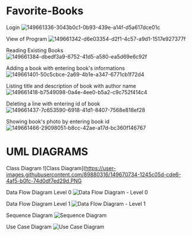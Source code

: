 # Favorite-Books
Login
![149661336-3043b0c1-0b93-439e-a14f-d5a617dce01c](https://user-images.githubusercontent.com/89880316/149670600-e0ec53ca-d69b-4c0d-9698-03de97f65822.png)

View of Program
![149661342-d6e03354-d2f1-4c57-a9d1-1517e927377f](https://user-images.githubusercontent.com/89880316/149670638-722b8015-026a-4d5c-b047-83161ab24ac6.png)

Reading Existing Books
![149661384-dbedf3a9-6752-41d5-a580-ea5d69e6c92f](https://user-images.githubusercontent.com/89880316/149670657-4c94010d-f099-4d90-a0fa-79908c8d2650.png)

Adding a book with entering book's informations
![149661401-50c5cbce-2a69-4b1e-a347-6771cb1f72d4](https://user-images.githubusercontent.com/89880316/149670665-4fb4e7ca-efc8-47a3-927e-d0494b19f667.png)

Listing title and description of book with author name
![149661418-b7549098-0a4e-4ee0-b5a2-c9c752f414c4](https://user-images.githubusercontent.com/89880316/149670681-68a1951c-3817-4c9a-bab8-02393b55857b.png)

Deleting a line with entering id of book
![149661437-7c653590-6918-41d1-8407-7568e818ef28](https://user-images.githubusercontent.com/89880316/149670690-0ee0f14f-006d-4bf6-b0c6-d83f9ce1cfb2.png)

Showing book's photo by entering book id
![149661466-29098051-b8cc-42ae-a17d-bc360f146767](https://user-images.githubusercontent.com/89880316/149670705-aacec9fe-eabf-471d-9af2-576dfe3abf5e.png)

# UML DIAGRAMS

Class Diagram
![Class Diagram](https://user-images.githubusercontent.com/89880316/149670734-1245c05d-cde6-4af5-b0fc-74d0df7ed29d.PNG

Data Flow Diagram Level 0
![Data Flow Diagram - Level 0](https://user-images.githubusercontent.com/89880316/149670750-c023a679-9124-488f-84f1-db9f117369a4.PNG)

Data Flow Diagram Level 1
![Data Flow Diagram - Level 1](https://user-images.githubusercontent.com/89880316/149670756-430b8f55-ed40-4bd3-8510-c06bb6f8d0d8.PNG)

Sequence Diagram
![Sequence Diagram](https://user-images.githubusercontent.com/89880316/149670762-df3bd59e-a5a6-4a72-ac13-bbcbc1013d0c.PNG)

Use Case Diagram
![Use Case Diagram](https://user-images.githubusercontent.com/89880316/149670769-12d8e8e1-2f05-40f0-89a2-27d6bede049d.PNG)
